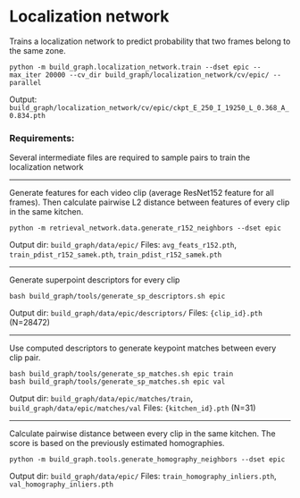 # Localization network

Trains a localization network to predict probability that two frames belong to the same zone.
```
python -m build_graph.localization_network.train --dset epic --max_iter 20000 --cv_dir build_graph/localization_network/cv/epic/ --parallel 
```
Output: `build_graph/localization_network/cv/epic/ckpt_E_250_I_19250_L_0.368_A_0.834.pth`

### Requirements:
Several intermediate files are required to sample pairs to train the localization network

------
Generate features for each video clip (average ResNet152 feature for all frames). Then calculate pairwise L2 distance between features of every clip in the same kitchen.
```
python -m retrieval_network.data.generate_r152_neighbors --dset epic
```
Output dir: `build_graph/data/epic/`
Files: `avg_feats_r152.pth`, `train_pdist_r152_samek.pth`, `train_pdist_r152_samek.pth`

-------

Generate superpoint descriptors for every clip
```
bash build_graph/tools/generate_sp_descriptors.sh epic
```
Output dir: `build_graph/data/epic/descriptors/`
Files: `{clip_id}.pth` (N=28472)

-------
Use computed descriptors to generate keypoint matches between every clip pair.
```
bash build_graph/tools/generate_sp_matches.sh epic train
bash build_graph/tools/generate_sp_matches.sh epic val
```
Output dir: `build_graph/data/epic/matches/train`, `build_graph/data/epic/matches/val`
Files: `{kitchen_id}.pth` (N=31)

-------
Calculate pairwise distance between every clip in the same kitchen. The score is based on the previously estimated homographies.
```
python -m build_graph.tools.generate_homography_neighbors --dset epic
```
Output dir: `build_graph/data/epic/`
Files: `train_homography_inliers.pth`, `val_homography_inliers.pth`